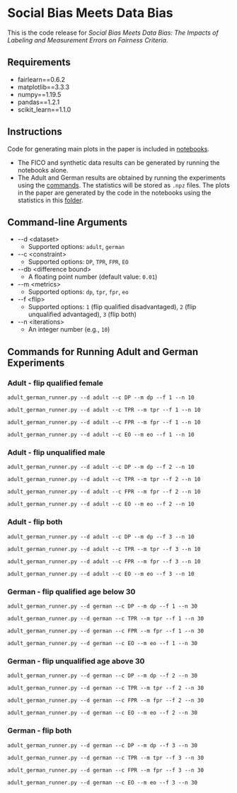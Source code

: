 # Social Bias Meets Data Bias

This is the code release for *Social Bias Meets Data Bias: The Impacts of Labeling and Measurement Errors on Fairness Criteria*.

## Requirements

- fairlearn==0.6.2
- matplotlib==3.3.3
- numpy==1.19.5
- pandas==1.2.1
- scikit_learn==1.1.0

## Instructions

Code for generating main plots in the paper is included in [notebooks](notebooks).

- The FICO and synthetic data results can be generated by running the notebooks alone.
- The Adult and German results are obtained by running the experiments using the [commands](#commands-for-running-adult-and-german-experiments). The statistics will be stored as `.npz` files. The plots in the paper are generated by the code in the notebooks using the statistics in this [folder](notebooks/adult_german_results).

## Command-line Arguments

- --d \<dataset\>
  - Supported options: `adult`, `german`
- --c \<constraint\>
  - Supported options: `DP`, `TPR`, `FPR`, `EO`
- --db \<difference bound\>
  - A floating point number (default value: `0.01`)
- --m \<metrics\>
  - Supported options: `dp`, `tpr`, `fpr`, `eo`
- --f \<flip\>
  - Supported options: `1` (flip qualified disadvantaged), `2` (flip unqualified advantaged), `3` (flip both)
- --n \<iterations\>
  - An integer number (e.g., `10`)

## Commands for Running Adult and German Experiments

### Adult - flip qualified female

```
adult_german_runner.py --d adult --c DP --m dp --f 1 --n 10
```

```
adult_german_runner.py --d adult --c TPR --m tpr --f 1 --n 10
```

```
adult_german_runner.py --d adult --c FPR --m fpr --f 1 --n 10
```

```
adult_german_runner.py --d adult --c EO --m eo --f 1 --n 10
```

### Adult - flip unqualified male

```
adult_german_runner.py --d adult --c DP --m dp --f 2 --n 10
```

```
adult_german_runner.py --d adult --c TPR --m tpr --f 2 --n 10
```

```
adult_german_runner.py --d adult --c FPR --m fpr --f 2 --n 10
```

```
adult_german_runner.py --d adult --c EO --m eo --f 2 --n 10
```

### Adult - flip both

```
adult_german_runner.py --d adult --c DP --m dp --f 3 --n 10
```

```
adult_german_runner.py --d adult --c TPR --m tpr --f 3 --n 10
```

```
adult_german_runner.py --d adult --c FPR --m fpr --f 3 --n 10
```

```
adult_german_runner.py --d adult --c EO --m eo --f 3 --n 10
```

### German - flip qualified age below 30

```
adult_german_runner.py --d german --c DP --m dp --f 1 --n 30
```

```
adult_german_runner.py --d german --c TPR --m tpr --f 1 --n 30
```

```
adult_german_runner.py --d german --c FPR --m fpr --f 1 --n 30
```

```
adult_german_runner.py --d german --c EO --m eo --f 1 --n 30
```

### German - flip unqualified age above 30

```
adult_german_runner.py --d german --c DP --m dp --f 2 --n 30
```

```
adult_german_runner.py --d german --c TPR --m tpr --f 2 --n 30
```

```
adult_german_runner.py --d german --c FPR --m fpr --f 2 --n 30
```

```
adult_german_runner.py --d german --c EO --m eo --f 2 --n 30
```

### German - flip both

```
adult_german_runner.py --d german --c DP --m dp --f 3 --n 30
```

```
adult_german_runner.py --d german --c TPR --m tpr --f 3 --n 30
```

```
adult_german_runner.py --d german --c FPR --m fpr --f 3 --n 30
```

```
adult_german_runner.py --d german --c EO --m eo --f 3 --n 30
```
